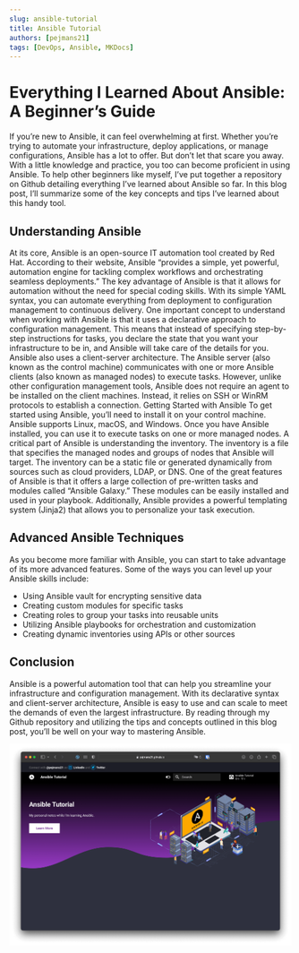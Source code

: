 ```yaml
---
slug: ansible-tutorial
title: Ansible Tutorial
authors: [pejmans21]
tags: [DevOps, Ansible, MKDocs]
---
```


# Everything I Learned About Ansible: A Beginner’s Guide
If you’re new to Ansible, it can feel overwhelming at first. Whether you’re trying to automate your infrastructure, deploy applications, or manage configurations, Ansible has a lot to offer. But don’t let that scare you away. With a little knowledge and practice, you too can become proficient in using Ansible.
To help other beginners like myself, I’ve put together a repository on Github detailing everything I’ve learned about Ansible so far. In this blog post, I’ll summarize some of the key concepts and tips I’ve learned about this handy tool.
## Understanding Ansible
At its core, Ansible is an open-source IT automation tool created by Red Hat. According to their website, Ansible “provides a simple, yet powerful, automation engine for tackling complex workflows and orchestrating seamless deployments.”
The key advantage of Ansible is that it allows for automation without the need for special coding skills. With its simple YAML syntax, you can automate everything from deployment to configuration management to continuous delivery.
One important concept to understand when working with Ansible is that it uses a declarative approach to configuration management. This means that instead of specifying step-by-step instructions for tasks, you declare the state that you want your infrastructure to be in, and Ansible will take care of the details for you.
Ansible also uses a client-server architecture. The Ansible server (also known as the control machine) communicates with one or more Ansible clients (also known as managed nodes) to execute tasks. However, unlike other configuration management tools, Ansible does not require an agent to be installed on the client machines. Instead, it relies on SSH or WinRM protocols to establish a connection.
Getting Started with Ansible
To get started using Ansible, you’ll need to install it on your control machine. Ansible supports Linux, macOS, and Windows. Once you have Ansible installed, you can use it to execute tasks on one or more managed nodes.
A critical part of Ansible is understanding the inventory. The inventory is a file that specifies the managed nodes and groups of nodes that Ansible will target. The inventory can be a static file or generated dynamically from sources such as cloud providers, LDAP, or DNS.
One of the great features of Ansible is that it offers a large collection of pre-written tasks and modules called “Ansible Galaxy.” These modules can be easily installed and used in your playbook. Additionally, Ansible provides a powerful templating system (Jinja2) that allows you to personalize your task execution.

## Advanced Ansible Techniques
As you become more familiar with Ansible, you can start to take advantage of its more advanced features. Some of the ways you can level up your Ansible skills include:
- Using Ansible vault for encrypting sensitive data
- Creating custom modules for specific tasks
- Creating roles to group your tasks into reusable units
- Utilizing Ansible playbooks for orchestration and customization
- Creating dynamic inventories using APIs or other sources

## Conclusion
Ansible is a powerful automation tool that can help you streamline your infrastructure and configuration management. With its declarative syntax and client-server architecture, Ansible is easy to use and can scale to meet the demands of even the largest infrastructure. By reading through my Github repository and utilizing the tips and concepts outlined in this blog post, you’ll be well on your way to mastering Ansible.

[![ui](./ui.png)](https://pejmans21.github.io/ansible-tutorial/)
